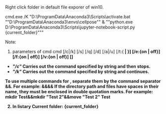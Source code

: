 Right click folder in default file exporer of win10.

cmd.exe /K "D:\ProgramData\Anaconda3\Scripts\activate.bat ""D:\ProgramData\Anaconda3\envs\cellpose"" & ""python.exe D:\ProgramData\Anaconda3\Scripts\jupyter-notebook-script.py {current_folder}"""

Note:
1. parameters of cmd
  cmd [/c|/k] [/s] [/q] [/d] [/a|/u] [/t:{<b><f> | <f>}] [/e:{on | off}] [/f:{on | off}] [/v:{on | off}] [<string>]

  + *"/c"*	Carries out the command specified by string and then stops.
  + *"/k"*	Carries out the command specified by string and continues.

  To use multiple commands for <string>, separate them by the command separator &&. For example:
    <command1>&&<command2>&&<command3>
  If the directory path and files have spaces in their name, they must be enclosed in double quotation marks. For example:
    mkdir Test&&mkdir "Test 2"&&move "Test 2" Test

2. In listary
   Current folder: {current_folder}
